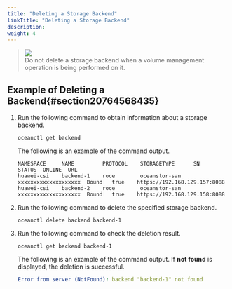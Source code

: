 ```yaml
---
title: "Deleting a Storage Backend"
linkTitle: "Deleting a Storage Backend"
description: 
weight: 4
---
```


>![](/css-docs/public_sys-resources/en-us/icon-notice.gif)  
>Do not delete a storage backend when a volume management operation is being performed on it.

## Example of Deleting a Backend{#section20764568435}

1.  Run the following command to obtain information about a storage backend.

    ```
    oceanctl get backend 
    ```

    The following is an example of the command output.

    ```
    NAMESPACE     NAME         PROTOCOL    STORAGETYPE      SN                    STATUS  ONLINE  URL                 
    huawei-csi    backend-1    roce        oceanstor-san    xxxxxxxxxxxxxxxxxxxx  Bound   true    https://192.168.129.157:8088   
    huawei-csi    backend-2    roce        oceanstor-san    xxxxxxxxxxxxxxxxxxxx  Bound   true    https://192.168.129.158:8088  
    ```

2.  Run the following command to delete the specified storage backend.

    ```
    oceanctl delete backend backend-1
    ```

3.  Run the following command to check the deletion result.

    ```
    oceanctl get backend backend-1
    ```

    The following is an example of the command output. If  **not found**  is displayed, the deletion is successful.

    ```yaml
    Error from server (NotFound): backend "backend-1" not found
    ```

